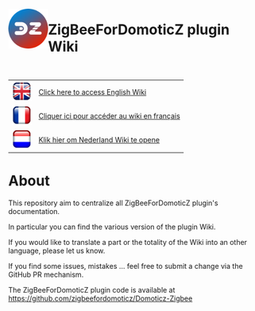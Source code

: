 <a href=""><img align="left" width="80" height="80" src="Images/logo_Z4D.png" alt="Logo"></a>

# ZigBeeForDomoticZ plugin Wiki

</br>

<table width="200" border="0" cellpadding="2">
<tr>
<td valign="middle" ><a href=en-eng/Home.md><img src="Images/flag_uk.png" width="40" height="40"></a></td>
<td valign="middle"><a href=en-eng/Home.md>Click here to access English Wiki</a></td>
</tr>
<tr>
<td valign="middle"><a href=fr-fr/Home.md><img src="Images/flag_france.png" width="40" height="40"</a></td>
<td valign="middle"><a href=fr-fr/Home.md>Cliquer ici pour accéder au wiki en français</a></td>
</tr>
<tr>
<td valign="middle"><a href=nl-dut/Home.md><img src="Images/flag_netherlands.png" width="40" height="40"></a></td>
<td valign="middle"><a href=nl-dut/Home.md>Klik hier om Nederland Wiki te opene</a></td>
</tr>
</table>

# About

This repository aim to centralize all ZigBeeForDomoticZ plugin's documentation.

In particular you can find the various version of the plugin Wiki.

If you would like to translate a part or the totality of the Wiki into an other language, please let us know.

If you find some issues, mistakes ... feel free to submit a change via the GitHub PR mechanism.

The ZigBeeForDomoticZ plugin code is available at https://github.com/zigbeefordomoticz/Domoticz-Zigbee
